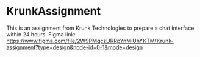 # KrunkAssignment
This is an assignment from Krunk Technologies to prepare a chat interface within 24 hours.
Figma link: https://www.figma.com/file/2W9PMqczURRpYnMiUhYKTM/Krunk-assignment?type=design&node-id=0-1&mode=design
